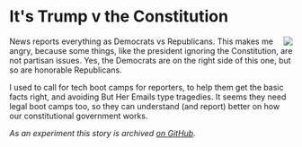 # It's Trump v the Constitution
<img src="http://scripting.com/images/2019/10/13/paperCoffeeCupNewYork.png" border="0" align="right">News reports everything as Democrats vs Republicans. This makes me angry, because some things, like the president ignoring the Constitution, are not partisan issues. Yes, the Democrats are on the right side of this one, but so are honorable Republicans. 

I used to call for tech boot camps for reporters, to help them get the basic facts right, and avoiding But Her Emails type tragedies. It seems they need legal boot camps too, so they can understand (and report) better on how our constitutional government works. 

<i>As an experiment this story is archived <a href="https://github.com/scripting/Scripting-News/blob/master/blog/stories/2019/10/13/a134309.md">on GitHub</a>. </i>


